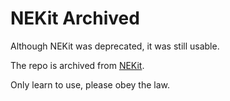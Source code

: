 # NEKit Archived

Although NEKit was deprecated, it was still usable. 

The repo is archived from [NEKit](https://github.com/zhuhaow/NEKit). 

Only learn to use, please obey the law.
